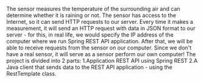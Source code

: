 The sensor measures the temperature of the surrounding air and can determine whether it is raining or not.
The sensor has access to the Internet, so it can send HTTP requests to our server.
Every time it makes a measurement, it will send an HTTP request with data in JSON format to our server - for this, in real life, we would specify the IP address of the computer where we run Spring
REST API application. After that, we will be able to receive requests from the sensor on our computer.
Since we don't have a real sensor, it will serve as a sensor
perform our own computer!
The project is divided into 2 parts: 
1.Application REST API using Spring REST
2.A Java client that sends data to the REST API application - using the RestTemplate class.
